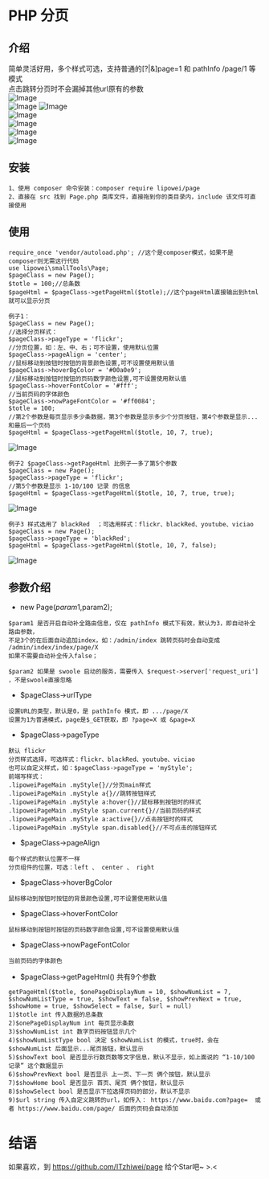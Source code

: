 # PHP 分页
## 介绍
简单灵活好用，多个样式可选，支持普通的[?|&]page=1 和 pathInfo /page/1 等模式  
点击跳转分页时不会漏掉其他url原有的参数  
![Image](http://www.wybmxc.com/images/demo0.png)  
![Image](http://www.wybmxc.com/images/demo1.png) 
![Image](http://www.wybmxc.com/images/demo6.png)   
![Image](http://www.wybmxc.com/images/demo2.png)  
![Image](http://www.wybmxc.com/images/demo3.png)  
![Image](http://www.wybmxc.com/images/demo4.png)  
![Image](http://www.wybmxc.com/images/demo5.png)  
## 安装
```
1、使用 composer 命令安装：composer require lipowei/page
2、直接在 src 找到 Page.php 类库文件，直接拖到你的类目录内，include 该文件可直接使用
```
## 使用
```
require_once 'vendor/autoload.php'; //这个是composer模式，如果不是composer则无需这行代码
use lipowei\smallTools\Page;
$pageClass = new Page();  
$totle = 100;//总条数
$pageHtml = $pageClass->getPageHtml($totle);//这个pageHtml直接输出到html就可以显示分页
```
```
例子1：
$pageClass = new Page();
//选择分页样式：
$pageClass->pageType = 'flickr';
//分页位置，如：左、中、右；可不设置，使用默认位置
$pageClass->pageAlign = 'center';
//鼠标移动到按钮时按钮的背景颜色设置,可不设置使用默认值
$pageClass->hoverBgColor = '#00a0e9';
//鼠标移动到按钮时按钮的页码数字颜色设置,可不设置使用默认值
$pageClass->hoverFontColor = '#fff';
//当前页码的字体颜色
$pageClass->nowPageFontColor = '#ff0084';
$totle = 100; 
//第2个参数是每页显示多少条数据，第3个参数是显示多少个分页按钮，第4个参数是显示...和最后一个页码
$pageHtml = $pageClass->getPageHtml($totle, 10, 7, true);
```
![Image](http://www.wybmxc.com/images/demo0.png)
```
例子2 $pageClass->getPageHtml 比例子一多了第5个参数
$pageClass = new Page();
$pageClass->pageType = 'flickr';
//第5个参数是显示 1-10/100 记录 的信息
$pageHtml = $pageClass->getPageHtml($totle, 10, 7, true, true);
```
![Image](http://www.wybmxc.com/images/demo1.png)
```
例子3 样式选用了 blackRed  ；可选用样式：flickr、blackRed、youtube、viciao
$pageClass = new Page();
$pageClass->pageType = 'blackRed';
$pageHtml = $pageClass->getPageHtml($totle, 10, 7, false);
```
![Image](http://www.wybmxc.com/images/demo5.png)
## 参数介绍
* new Page($param1,$param2);
```
$param1 是否开启自动补全路由信息，仅在 pathInfo 模式下有效，默认为3，即自动补全路由参数，
不足3个的在后面自动追加index，如：/admin/index 跳转页码时会自动变成 /admin/index/index/page/X
如果不需要自动补全传入false；

$param2 如果是 swoole 启动的服务，需要传入 $request->server['request_uri'] ，不是swoole直接忽略
```
* $pageClass->urlType
```
设置URL的类型，默认是0，是 pathInfo 模式，即 .../page/X
设置为1为普通模式，page是$_GET获取，即 ?page=X 或 &page=X
```
* $pageClass->pageType
```
默认 flickr
分页样式选择，可选样式：flickr、blackRed、youtube、viciao
也可以自定义样式，如：$pageClass->pageType = 'myStyle';
前端写样式：
.lipoweiPageMain .myStyle{}//分页main样式
.lipoweiPageMain .myStyle a{}//跳转按钮样式
.lipoweiPageMain .myStyle a:hover{}//鼠标移到按钮时的样式
.lipoweiPageMain .myStyle span.current{}//当前页码的样式
.lipoweiPageMain .myStyle a:active{}//点击按钮时的样式
.lipoweiPageMain .myStyle span.disabled{}//不可点击的按钮样式
```
* $pageClass->pageAlign
```
每个样式的默认位置不一样
分页组件的位置，可选：left 、 center 、 right 
```
* $pageClass->hoverBgColor
```
鼠标移动到按钮时按钮的背景颜色设置,可不设置使用默认值
```
* $pageClass->hoverFontColor
```
鼠标移动到按钮时按钮的页码数字颜色设置,可不设置使用默认值
```
* $pageClass->nowPageFontColor
```
当前页码的字体颜色
```
* $pageClass->getPageHtml() 共有9个参数
```
getPageHtml($totle, $onePageDisplayNum = 10, $showNumList = 7, $showNumListType = true, $showText = false, $showPrevNext = true, $showHome = true, $showSelect = false, $url = null)
1)$totle int 传入数据的总条数
2)$onePageDisplayNum int 每页显示条数
3)$showNumList int 数字页码按钮显示几个
4)$showNumListType bool 决定 $showNumList 的模式，true时，会在 $showNumList 后面显示...尾页按钮，默认显示
5)$showText bool 是否显示行数页数等文字信息，默认不显示，如上面说的 “1-10/100 记录” 这个数据显示
6)$showPrevNext bool 是否显示 上一页、下一页 俩个按钮，默认显示
7)$showHome bool 是否显示 首页、尾页 俩个按钮，默认显示
8)$showSelect bool 是否显示下拉选择页码的部分，默认不显示
9)$url string 传入自定义跳转的url，如传入： https://www.baidu.com?page=  或者 https://www.baidu.com/page/ 后面的页码会自动添加
```
# 结语
如果喜欢，到 https://github.com/ITzhiwei/page 给个Star吧~ >.<